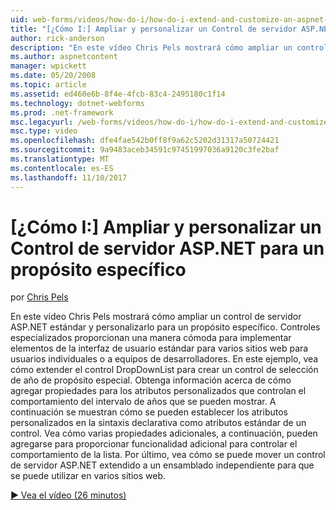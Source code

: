 ```yaml
---
uid: web-forms/videos/how-do-i/how-do-i-extend-and-customize-an-aspnet-server-control-for-a-specific-purpose
title: "[¿Cómo I:] Ampliar y personalizar un Control de servidor ASP.NET para un propósito específico | Documentos de Microsoft"
author: rick-anderson
description: "En este vídeo Chris Pels mostrará cómo ampliar un control de servidor ASP.NET estándar y personalizarlo para un propósito específico. Controles especializados proporcionan una c..."
ms.author: aspnetcontent
manager: wpickett
ms.date: 05/20/2008
ms.topic: article
ms.assetid: ed460e6b-8f4e-4fcb-83c4-2495180c1f14
ms.technology: dotnet-webforms
ms.prod: .net-framework
msc.legacyurl: /web-forms/videos/how-do-i/how-do-i-extend-and-customize-an-aspnet-server-control-for-a-specific-purpose
msc.type: video
ms.openlocfilehash: dfe4fae542b0ff8f9a62c5202d31317a50724421
ms.sourcegitcommit: 9a9483aceb34591c97451997036a9120c3fe2baf
ms.translationtype: MT
ms.contentlocale: es-ES
ms.lasthandoff: 11/10/2017
---
```

<a name="how-do-i-extend-and-customize-an-aspnet-server-control-for-a-specific-purpose"></a>[¿Cómo I:] Ampliar y personalizar un Control de servidor ASP.NET para un propósito específico
====================
por [Chris Pels](https://twitter.com/chrispels)

En este vídeo Chris Pels mostrará cómo ampliar un control de servidor ASP.NET estándar y personalizarlo para un propósito específico. Controles especializados proporcionan una manera cómoda para implementar elementos de la interfaz de usuario estándar para varios sitios web para usuarios individuales o a equipos de desarrolladores. En este ejemplo, vea cómo extender el control DropDownList para crear un control de selección de año de propósito especial. Obtenga información acerca de cómo agregar propiedades para los atributos personalizados que controlan el comportamiento del intervalo de años que se pueden mostrar. A continuación se muestran cómo se pueden establecer los atributos personalizados en la sintaxis declarativa como atributos estándar de un control. Vea cómo varias propiedades adicionales, a continuación, pueden agregarse para proporcionar funcionalidad adicional para controlar el comportamiento de la lista. Por último, vea cómo se puede mover un control de servidor ASP.NET extendido a un ensamblado independiente para que se puede utilizar en varios sitios web.

[&#9654; Vea el vídeo (26 minutos)](https://channel9.msdn.com/Blogs/ASP-NET-Site-Videos/how-do-i-extend-and-customize-an-aspnet-server-control-for-a-specific-purpose)
